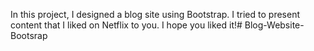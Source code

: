 In this project, I designed a blog site using Bootstrap. I tried to present content that I liked on Netflix to you. I hope you liked it!#   B l o g - W e b s i t e - B o o t s r a p 
 
 